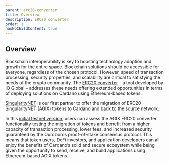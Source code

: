 ```yaml
---
parent: erc20-converter
title: Overview
description: ERC20 converter
order: 1
hasNoChildContent: true
---
```


## Overview

Blockchain interoperability is key to boosting technology adoption and growth for the entire space. Blockchain solutions should be accessible for everyone, regardless of the chosen protocol. However, speed of transaction processing, security properties, and scalability are critical to satisfying the needs of the crypto community. The [ERC20 converter](https://iohk.io/en/blog/posts/2021/05/17/bringing-erc20-to-cardano/) – a tool developed by IO Global – addresses these needs offering extended opportunities in terms of deploying solutions on Cardano using Ethereum-based tokens. 

[SingularityNET](https://singularitynet.io/) is our first partner to offer the migration of ERC20 SingularityNET (AGIX) tokens to Cardano and back to the source network. 

In this [initial testnet version](https://testnet.agix-converter.iohk.io/), users can assess the AGIX ERC20 converter functionality testing the migration of tokens and benefit from a higher capacity of transaction processing, lower fees, and increased security guaranteed by the Ouroboros proof-of-stake consensus protocol. This means that token users, DeFi investors, and application developers can all enjoy the benefits of Cardano’s solid and secure ecosystem while being given the opportunity to send, receive, and build applications using Ethereum-based AGIX tokens. 




